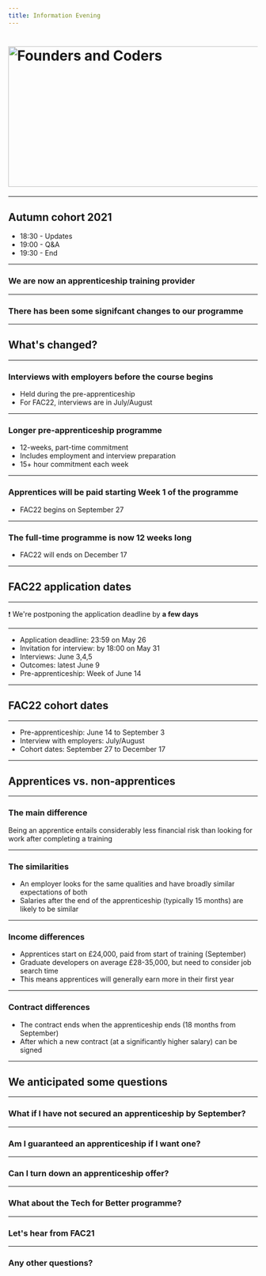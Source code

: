 ```yaml
---
title: Information Evening
---
```


# <img width="651" height="284" src="https://facresources.com/assets/logos/fac_logo.png" alt="Founders and Coders">

---

<!-- {.secondary.invert} -->

## Autumn cohort 2021 
- 18:30 - Updates
- 19:00 - Q&A
- 19:30 - End

---

### We are now an apprenticeship training provider

---

### There has been some signifcant changes to our programme

--- 
<!-- {.primary} -->

## What's changed?

--- 

### Interviews with employers before the course begins 

- Held during the pre-apprenticeship
- For FAC22, interviews are in July/August

--- 

### Longer pre-apprenticeship programme  
- 12-weeks, part-time commitment 
- Includes employment and interview preparation
- 15+ hour commitment each week 

---

### Apprentices will be paid starting Week 1 of the programme
- FAC22 begins on September 27

---

### The full-time programme is now 12 weeks long
- FAC22 will ends on December 17

--- 
<!-- {.primary} -->
## FAC22 application dates

---

❗️ We're postponing the application deadline by **a few days** 

--- 

- Application deadline: 23:59 on May 26
- Invitation for interview: by 18:00 on May 31 
- Interviews: June 3,4,5
- Outcomes: latest June 9
- Pre-apprenticeship: Week of June 14

---
<!-- {.primary} -->
## FAC22 cohort dates

--- 

- Pre-apprenticeship: June 14 to September 3
- Interview with employers: July/August
- Cohort dates: September 27 to December 17 

---

<!-- {.primary} -->

## Apprentices vs. non-apprentices 

---  

### The main difference 

Being an apprentice entails considerably less financial risk than looking for work after completing a training

---  

### The similarities 
- An employer looks for the same qualities and have broadly similar expectations of both
- Salaries after the end of the apprenticeship (typically 15 months) are likely to be similar

---  

### Income differences

- Apprentices start on £24,000, paid from start of training (September)
- Graduate developers on average £28-35,000, but need to consider job search time
- This means apprentices will generally earn more in their first year

---

### Contract differences

- The contract ends when the apprenticeship ends (18 months from September)  
- After which a new contract (at a significantly higher salary) can be signed 

---
<!-- {.primary} -->
## We anticipated some questions

---

### What if I have not secured an apprenticeship by September?

---

### Am I guaranteed an apprenticeship if I want one?

--- 

### Can I turn down an apprenticeship offer? 

--- 

### What about the Tech for Better programme? 

---

<!-- {.secondary.invert} -->
### Let's hear from FAC21

---

<!-- {.secondary.invert} -->
### Any other questions?
